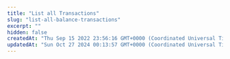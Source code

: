```yaml
---
title: "List all Transactions"
slug: "list-all-balance-transactions"
excerpt: ""
hidden: false
createdAt: "Thu Sep 15 2022 23:56:16 GMT+0000 (Coordinated Universal Time)"
updatedAt: "Sun Oct 27 2024 00:13:57 GMT+0000 (Coordinated Universal Time)"
---
```

